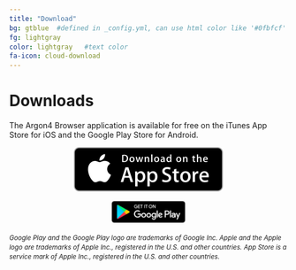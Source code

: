 ```yaml
---
title: "Download"
bg: gtblue  #defined in _config.yml, can use html color like '#0fbfcf'
fg: lightgray
color: lightgray   #text color
fa-icon: cloud-download
---
```

# Downloads

The Argon4 Browser application is available for free on the iTunes App Store for iOS and the Google Play Store for Android.

<center><a href="https://itunes.apple.com/us/app/argon4/id1089308600?ls=1&mt=8"><img src="img/Download_on_the_App_Store_Badge_US-UK_135x40.svg"></a>

<a href="https://play.google.com/store/apps/details?id=edu.gatech.argon4"><img src="img/google-play-badge.png" style="height: 40px;"></a></center>

<p></p>
<em style=" font-size:smaller">Google Play and the Google Play logo are trademarks of Google Inc.  Apple and the Apple logo are trademarks of Apple Inc., registered in the U.S. and other countries. App Store is a service mark of Apple Inc., registered in the U.S. and other countries.</em>